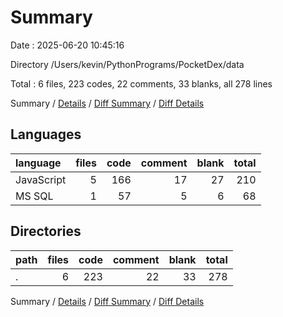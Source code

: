# Summary

Date : 2025-06-20 10:45:16

Directory /Users/kevin/PythonPrograms/PocketDex/data

Total : 6 files,  223 codes, 22 comments, 33 blanks, all 278 lines

Summary / [Details](details.md) / [Diff Summary](diff.md) / [Diff Details](diff-details.md)

## Languages
| language | files | code | comment | blank | total |
| :--- | ---: | ---: | ---: | ---: | ---: |
| JavaScript | 5 | 166 | 17 | 27 | 210 |
| MS SQL | 1 | 57 | 5 | 6 | 68 |

## Directories
| path | files | code | comment | blank | total |
| :--- | ---: | ---: | ---: | ---: | ---: |
| . | 6 | 223 | 22 | 33 | 278 |

Summary / [Details](details.md) / [Diff Summary](diff.md) / [Diff Details](diff-details.md)